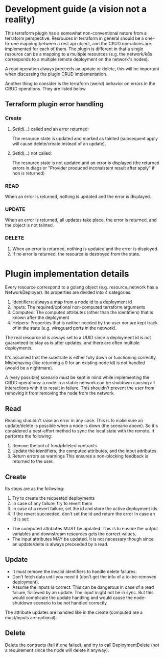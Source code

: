 # Development guide (a vision not a reality)

This terraform plugin has a somewhat non-conventional nature from a terraform perspective. Resrouces in terraform in general should be a one-to-one mapping between a rest api object, and the CRUD operations are implemented for each of them. The plugin is different in that a single resource can be a mapping to a multiple resources (e.g. the network/k8s corresponds to a multiple remote deployment on the network's nodes).

A read operation always preceeds an update or delete, this will be important when discussing the plugin CRUD implementation.

Another thing to consider is the terraform (weird) behavior on errors in the CRUD operations. They are listed below.

## Terraform plugin error handling

### Create

1. SetId(...) called and an error returned:

    The resource state is updated and marked as tainted (subsequent apply will cause delete/create instead of an update).
2. SetId(...) not called:

    The resource state is not updated and an error is displayed (the returned errors in diags or "Provider produced inconsistent result after apply" if non is returned)

### READ

When an error is returned, nothing is updated and the error is displayed.

### UPDATE

When an error is returned, all updates take place, the error is returned, and the object is not tainted.

### DELETE

1. When an error is returned, nothing is updated and the error is displayed.
2. If no error is returned, the resource is destroyed from the state.

# Plugin implementation details

Every resource correspond to a golang object (e.g. resource_network has a NetworkDeployer). Its properties are divided into 4 categories:

1. Identifiers: always a map from a node id to a deployment id
2. Inputs: The required/optional non-computed terraform arguments
3. Computed: The computed attributes (other than the identifiers) that is known after the deployment
4. Helpers: Properties that is neither needed by the user nor are kept track of in the state (e.g. wireguard ports in the network).

The real resource id is always set to a UUID since a deployment id is not guaranteed to stay as is after updates, and there are often multiple deployments.

It's assumed that the substrate is either fully down or functioning correctly. Misbehaving (like returning a 0 for an existing node id) is not handled (would be a nightmare).

A (very possible) scenario must be kept in mind while implementing the CRUD operations: a node in a stable network can be shutdown causing all interactions with it to result in failure. This shouldn't prevent the user from removing it from removing the node from the network.

## Read

Reading shouldn't raise an error in any case. This is to make sure an update/delete is possible when a node is down (the scenario above). So it's considered a best-effort method to sync the local state with the remote. It performs the following:

1. Remove the out of fund/deleted contracts.
2. Update the identifiers, the computed attributes, and the input attributes.
3. Return errors as warnings
This ensures a non-blocking feedback is returned to the user.

## Create

Its steps are as the following:

1. Try to create the requested deployments
2. In case of any failure, try to revert them
3. In case of a revert failure, set the id and store the active deployment ids.
4. If the revert succeeded, don't set the id and return the error
In case an id is set:

- The computed attributes MUST be updated. This is to ensure the output variables and downstream resources gets the correct values.
- The input attributes MAY be updated. It is not necessary though since an update/delte is always preceeded by a read.

## Update

- It must remove the invalid identifiers to handle delete failures.
- Don't fetch data until you need it (don't get the info of a to-be-removed deployment).
- Assume the inputs is correct: This can be dangerous in case of a read failure, followed by an update. The input might not be in sync. But this would complicate the update handling and would cause the node-shutdown scenario to be not handled correctly

The attribute updates are handled like in the create (computed are a must/inputs are optional).

## Delete

Delete the contracts (fail if one failed), and try to call DeploymentDelete (not a requirement since the node will delete it anyway).
